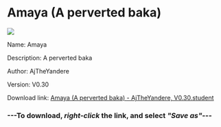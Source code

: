 # Amaya (A perverted baka)

<img src = "https://raw.githubusercontent.com/Arbiter1223/Daigaku-Gurashi-Custom-Students/master/Students/Files/Amaya%20(A%20perverted%20baka).png">

Name: Amaya

Description: A perverted baka

Author: AjTheYandere

Version: V0.30

Download link: <a href="https://raw.githubusercontent.com/Arbiter1223/Daigaku-Gurashi-Custom-Students/master/Students/Files/Amaya%20(A%20perverted%20baka)%20-%20AjTheYandere%2C%20V0.30.student">Amaya (A perverted baka) - AjTheYandere, V0.30.student</a>

### ---**To download, _right-click_ the link, and select _"Save as"_**---

